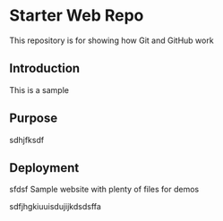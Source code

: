 # Starter Web Repo

This repository is for showing how Git and GitHub work

## Introduction
This is a sample

## Purpose
sdhjfksdf

## Deployment
sfdsf
Sample website with plenty of files for demos


sdfjhgkiuuisdujijkdsdsffa